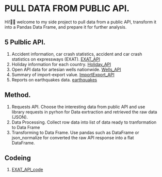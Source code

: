 # PULL DATA FROM PUBLIC API.
Hi!👋🏼 welcome to my side project to pull data from a public API, transform it into a Pandas Data Frame, and prepare it for further analysis.
## 5 Pulblic API.
1. Accident information, car crash statistics, accident and car crash statistics on expressways (EXAT).  [EXAT_API](https://data.go.th/dataset/exat-api-document)
2. Holiday information for each country. [Holiday_API](https://date.nager.at/)
3. Open API data for artesian wells nationwide. [Wells_API](https://data.go.th/dataset/open-api)
4. Summary of import-export value. [ImportExport_API](https://dataservices.mof.go.th/menu6?id=6&page=&freq=year&yf=2567&search_text=)
5. Reports on earthquakes data. [earthquakes](https://data.tmd.go.th/api/index1.php)
## Method.
1. Requests API. Choose the interesting data from public API and use library requests in pyrhon for Data exrtraction and retrieved the raw data (JSON).
2. Data Processing. Collect row data into list of data ready to tranformation to Data Frame
3. Transforming to Data Frame. Use pandas such as DataFrame or json_normalize for converted the raw API response into a flat DataFrame.
## Codeing
1. [EXAT_API_code](get_api_EXAT.py)
